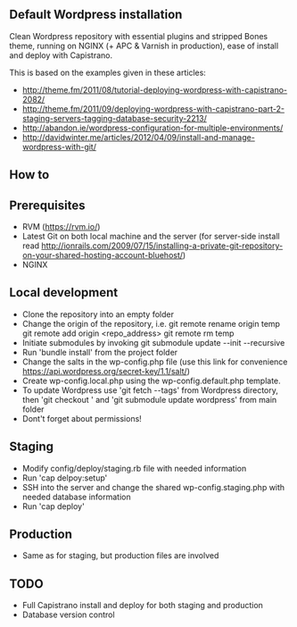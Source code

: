 Default Wordpress installation
------------------------------

Clean Wordpress repository with essential plugins and stripped Bones theme, running on NGINX (+ APC & Varnish in production), ease of install and deploy with Capistrano.

This is based on the examples given in these articles:
* http://theme.fm/2011/08/tutorial-deploying-wordpress-with-capistrano-2082/
* http://theme.fm/2011/09/deploying-wordpress-with-capistrano-part-2-staging-servers-tagging-database-security-2213/
* http://abandon.ie/wordpress-configuration-for-multiple-environments/
* http://davidwinter.me/articles/2012/04/09/install-and-manage-wordpress-with-git/ 

How to
------
## Prerequisites ##
- RVM (https://rvm.io/)
- Latest Git on both local machine and the server (for server-side install read http://ionrails.com/2009/07/15/installing-a-private-git-repository-on-your-shared-hosting-account-bluehost/)
- NGINX
## Local development ##
- Clone the repository into an empty folder
- Change the origin of the repository, i.e. 
	git remote rename origin temp
	git remote add origin <repo_address>
	git remote rm temp
- Initiate submodules by invoking 
	git submodule update --init --recursive
- Run 'bundle install' from the project folder
- Change the salts in the wp-config.php file (use this link for convenience https://api.wordpress.org/secret-key/1.1/salt/)
- Create wp-config.local.php using the wp-config.default.php template.
- To update Wordpress use 'git fetch --tags' from Wordpress directory, then 'git checkout <version>' and 'git submodule update wordpress' from main folder
- Dont't forget about permissions! 
## Staging ##
- Modify config/deploy/staging.rb file with needed information
- Run 'cap delpoy:setup'
- SSH into the server and change the shared wp-config.staging.php with needed database information
- Run 'cap deploy'
## Production ##
- Same as for staging, but production files are involved

TODO
----

* Full Capistrano install and deploy for both staging and production
* Database version control